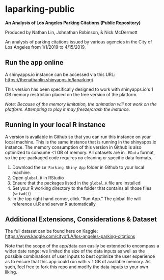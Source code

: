 # laparking-public
**An Analysis of Los Angeles Parking Citations (Public Repository)**

Produced by Nathan Lin, Johnathan Robinson, & Nick McDermott

An analysis of parking citations issued by various agencies in the City of Los Angeles from 1/1/2019 to 4/15/2019.

## Run the app online
A shinyapps.io instance can be accessed via this URL: https://thenathanlin.shinyapps.io/laparking/

This version has been specifically designed to work with shinyapps.io's 1 GB memory restriction placed on the free version of the platform.

*Note: Because of the memory limitation, the animation will not work on the platform. Attempting to play it may freeze/crash the instance.*

## Running in your local R instance
A version is available in Github so that you can run this instance on your local machine. This is the same instance that is running in the shinyapps.io instance. The memory consumption of this version in Github is also optimized to consume <1 GB of memory. All datasets are in `.RData` format, so the pre-packaged code requires no cleaning or specific data formats.
1. Download the `LA Parking Shiny App` folder in Github to your local machine.
2. Open `global.R` in RStudio
3. Ensure that the packages listed in the `global.R` file are installed
4. Set your R working directory to the folder that contains all those files (`setwd()`)
5. In the top right hand corner, click “Run App.” The global file will reference ui.R and server.R automatically

## Additional Extensions, Considerations & Dataset
The full dataset can be found here on Kaggle: https://www.kaggle.com/cityofLA/los-angeles-parking-citations

Note that the scope of the app/data can easily be extended to encompass a wider date range; we limited the size of the data inputs as well as the possible combinations of user inputs to best optimize the user experience as to ensure that this app could run with < 1 GB of available memory. As such, feel free to fork this repo and modify the data inputs to your own liking.
